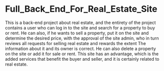 # Full_Back_End_For_Real_Estate_Site
 This is a back-end project about real estate, and the entirety of the project contains a user who can log in to the site and search for a property to buy or rent. He can also, if he wants to sell a property, put it on the site and determine the desired price, with the approval of the site admin, who in turn reviews all requests for selling real estate and rewards the extent The information about it and its owner is correct. He can also delete a property on the site or add it for sale or rent. This site has an advantage, which is the added services that benefit the buyer and seller, and it is certainly related to real estate.
